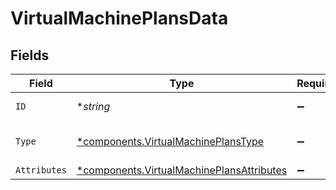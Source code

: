 # VirtualMachinePlansData


## Fields

| Field                                                                                                 | Type                                                                                                  | Required                                                                                              | Description                                                                                           |
| ----------------------------------------------------------------------------------------------------- | ----------------------------------------------------------------------------------------------------- | ----------------------------------------------------------------------------------------------------- | ----------------------------------------------------------------------------------------------------- |
| `ID`                                                                                                  | **string*                                                                                             | :heavy_minus_sign:                                                                                    | The ID of the plan                                                                                    |
| `Type`                                                                                                | [*components.VirtualMachinePlansType](../../models/components/virtualmachineplanstype.md)             | :heavy_minus_sign:                                                                                    | The type of the resource                                                                              |
| `Attributes`                                                                                          | [*components.VirtualMachinePlansAttributes](../../models/components/virtualmachineplansattributes.md) | :heavy_minus_sign:                                                                                    | N/A                                                                                                   |
